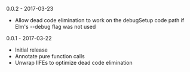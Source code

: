 0.0.2 - 2017-03-23

- Allow dead code elimination to work on the debugSetup code path if Elm's --debug flag was not used

0.0.1 - 2017-03-22

- Initial release
- Annotate pure function calls
- Unwrap IIFEs to optimize dead code elimination
